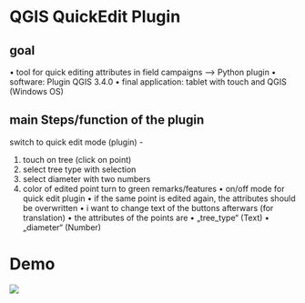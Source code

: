 # QGIS QuickEdit Plugin

## goal
• tool for quick editing attributes in field campaigns
--> Python plugin
• software: Plugin QGIS 3.4.0
• final application: tablet with touch and QGIS (Windows OS)

## main Steps/function of the plugin
switch to quick edit mode (plugin) -
1) touch on tree (click on point)
2) select tree type with selection
3) select diameter with two numbers
4) color of edited point turn to green
remarks/features
• on/off mode for quick edit plugin
• if the same point is edited again, the attributes should be
overwritten
• i want to change text of the buttons afterwars (for translation)
• the attributes of the points are
• „tree_type“ (Text)
• „diameter“ (Number)

# Demo

[![](http://img.youtube.com/vi/QTCD--PHPsE/0.jpg)](http://www.youtube.com/watch?v=QTCD--PHPsE "")
